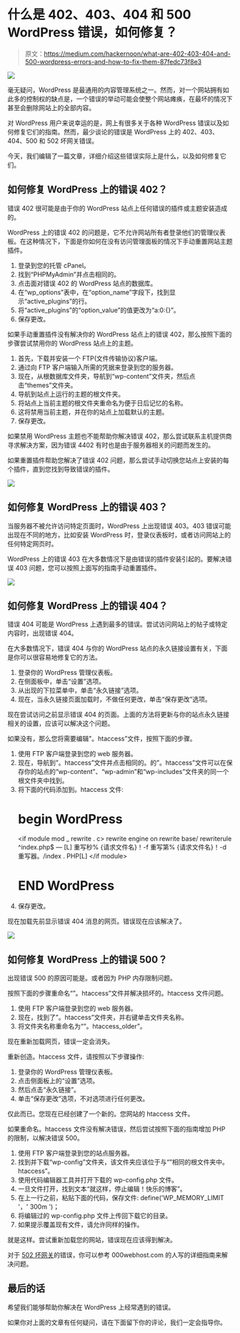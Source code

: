 # 什么是 402、403、404 和 500 WordPress 错误，如何修复？

> 原文：<https://medium.com/hackernoon/what-are-402-403-404-and-500-wordpress-errors-and-how-to-fix-them-87fedc73f8e3>

![](img/39d54c72fb041520e910e74559eee23f.png)

毫无疑问，WordPress 是最通用的内容管理系统之一。然而，对一个网站拥有如此多的控制权的缺点是，一个错误的举动可能会使整个网站瘫痪，在最坏的情况下甚至会删除网站上的全部内容。

对 WordPress 用户来说幸运的是，网上有很多关于各种 WordPress 错误以及如何修复它们的指南。然而，最少谈论的错误是 WordPress 上的 402、403、404、500 和 502 坏网关错误。

今天，我们编辑了一篇文章，详细介绍这些错误实际上是什么，以及如何修复它们。

## 如何修复 WordPress 上的错误 402？

错误 402 很可能是由于你的 WordPress 站点上任何错误的插件或主题安装造成的。

WordPress 上的错误 402 的问题是，它不允许网站所有者登录他们的管理仪表板。在这种情况下，下面是你如何在没有访问管理面板的情况下手动重置网站主题插件。

1.  登录到您的托管 cPanel。
2.  找到“PHPMyAdmin”并点击相同的。
3.  点击面对错误 402 的 WordPress 站点的数据库。
4.  在“wp_options”表中，在“option_name”字段下，找到显示“active_plugins”的行。
5.  将“active_plugins”的“option_value”的值更改为“a:0:{}”。
6.  保存更改。

如果手动重置插件没有解决你的 WordPress 站点上的错误 402，那么按照下面的步骤尝试禁用你的 WordPress 站点上的主题。

1.  首先，下载并安装一个 FTP(文件传输协议)客户端。
2.  通过向 FTP 客户端输入所需的凭据来登录到您的服务器。
3.  现在，从根数据库文件夹，导航到“wp-content”文件夹，然后点击“themes”文件夹。
4.  导航到站点上运行的主题的根文件夹。
5.  将站点上当前主题的根文件夹重命名为便于日后记忆的名称。
6.  这将禁用当前主题，并在你的站点上加载默认的主题。
7.  保存更改。

如果禁用 WordPress 主题也不能帮助你解决错误 402，那么尝试联系主机提供商寻求解决方案，因为错误 4402 有时也是由于服务器相关的问题而发生的。

如果重置插件帮助您解决了错误 402 问题，那么尝试手动切换您站点上安装的每个插件，直到您找到导致错误的插件。

![](img/999bf95c5b8052857243b3ba5d9236a6.png)

## **如何修复 WordPress 上的错误 403？**

当服务器不被允许访问特定页面时，WordPress 上出现错误 403。403 错误可能出现在不同的地方，比如安装 WordPress 时，登录仪表板时，或者访问网站上的任何特定网页时。

WordPress 上的错误 403 在大多数情况下是由错误的插件安装引起的。要解决错误 403 问题，您可以按照上面写的指南手动重置插件。

![](img/f07091b1a92396c5fc55a588d5dda1b4.png)

## 如何修复 WordPress 上的错误 404？

错误 404 可能是 WordPress 上遇到最多的错误。尝试访问网站上的帖子或特定内容时，出现错误 404。

在大多数情况下，错误 404 与你的 WordPress 站点的永久链接设置有关，下面是你可以很容易地修复它的方法。

1.  登录你的 WordPress 管理仪表板。
2.  在侧面板中，单击“设置”选项。
3.  从出现的下拉菜单中，单击“永久链接”选项。
4.  现在，当永久链接页面加载时，不做任何更改，单击“保存更改”选项。

现在尝试访问之前显示错误 404 的页面。上面的方法将更新与你的站点永久链接相关的设置，应该可以解决这个问题。

如果没有，那么您将需要编辑"。htaccess”文件，按照下面的步骤。

1.  使用 FTP 客户端登录到您的 web 服务器。
2.  现在，导航到”。htaccess”文件并点击相同的。的”。htaccess”文件可以在保存你的站点的“wp-content”、“wp-admin”和“wp-includes”文件夹的同一个根文件夹中找到。
3.  将下面的代码添加到。htaccess 文件:
    # begin WordPress
    <if module mod _ rewrite . c>
    rewrite engine on
    rewrite base/
    rewriterule ^index\.php$ — [L]
    重写秒% {请求文件名}！-f
    重写第% {请求文件名}！-d
    重写器。/index . PHP[L]
    </if module>
    # END WordPress
4.  保存更改。

现在加载先前显示错误 404 消息的网页。错误现在应该解决了。

![](img/d01f0df4a21f6636b7dc9a9d8fa3a62c.png)

## 如何修复 WordPress 上的错误 500？

出现错误 500 的原因可能是。或者因为 PHP 内存限制问题。

按照下面的步骤重命名“”。htaccess”文件并解决损坏的。htaccess 文件问题。

1.  使用 FTP 客户端登录到您的 web 服务器。
2.  现在，找到了”。htaccess”文件夹，并右键单击文件夹名称。
3.  将文件夹名称重命名为“”。htaccess_older”。

现在重新加载网页，错误一定会消失。

重新创造。htaccess 文件，请按照以下步骤操作:

1.  登录你的 WordPress 管理仪表板。
2.  点击侧面板上的“设置”选项。
3.  然后点击“永久链接”。
4.  单击“保存更改”选项，不对选项进行任何更改。

仅此而已。您现在已经创建了一个新的。您网站的 htaccess 文件。

如果重命名。htaccess 文件没有解决错误，然后尝试按照下面的指南增加 PHP 的限制，以解决错误 500。

1.  使用 FTP 客户端登录到您的站点服务器。
2.  找到并下载“wp-config”文件夹，该文件夹应该位于与“”相同的根文件夹中。htaccess”。
3.  使用代码编辑器工具并打开下载的 wp-config.php 文件。
4.  一旦文件打开，找到文本“就这样，停止编辑！快乐的博客”。
5.  在上一行之前，粘贴下面的代码，保存文件:
    define('WP_MEMORY_LIMIT '，' 300m ')；
6.  将编辑过的 wp-config.php 文件上传回下载它的目录。
7.  如果提示覆盖现有文件，请允许同样的操作。

就是这样。尝试重新加载您的网站，错误现在应该得到解决。

对于 [502 坏网关](https://www.000webhost.com/blog/fix-502-bad-gateway-error)的错误，你可以参考 000webhost.com 的人写的详细指南来解决问题。

## 最后的话

希望我们能够帮助你解决在 WordPress 上经常遇到的错误。

如果你对上面的文章有任何疑问，请在下面留下你的评论，我们一定会指导你。